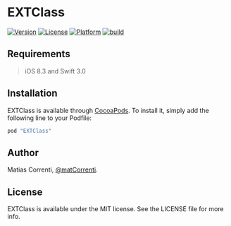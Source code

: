 # EXTClass

[![Version](https://img.shields.io/cocoapods/v/EXTClass.svg?style=flat)](http://cocoapods.org/pods/EXTClass)
[![License](https://img.shields.io/cocoapods/l/EXTClass.svg?style=flat)](http://cocoapods.org/pods/EXTClass)
[![Platform](https://img.shields.io/cocoapods/p/EXTClass.svg?style=flat)](http://cocoapods.org/pods/EXTClass)
[![build](https://travis-ci.org/Saitco/EXTClass.svg?branch=master)](https://travis-ci.org/Saitco/EXTClass.svg?branch=master)
<!--[![codecov](https://codecov.io/gh/Saitco/EXTClass/branch/master/graph/badge.svg)](https://codecov.io/gh/Saitco/EXTClass)-->


<!--## Example-->

<!--To run the example project, clone the repo, and run `pod install` from the Example directory first.-->

## Requirements

> iOS 8.3 and Swift 3.0

## Installation

EXTClass is available through [CocoaPods](http://cocoapods.org). To install
it, simply add the following line to your Podfile:

```ruby
pod "EXTClass"
```

## Author

Matias Correnti, [@matCorrenti](http://twitter.com/matCorrenti).

## License

EXTClass is available under the MIT license. See the LICENSE file for more info.
